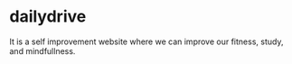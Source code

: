 # dailydrive
It is a self improvement website where we can improve our fitness, study, and mindfullness.
